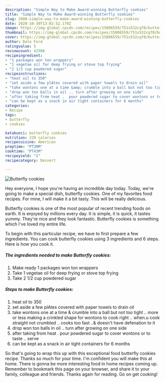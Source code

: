 ```yaml
---
description: "Simple Way to Make Award-winning Butterfly cookies"
title: "Simple Way to Make Award-winning Butterfly cookies"
slug: 2608-simple-way-to-make-award-winning-butterfly-cookies
date: 2020-10-30T13:02:52.170Z
image: https://img-global.cpcdn.com/recipes/15806559/751x532cq70/butterfly-cookies-recipe-main-photo.jpg
thumbnail: https://img-global.cpcdn.com/recipes/15806559/751x532cq70/butterfly-cookies-recipe-main-photo.jpg
cover: https://img-global.cpcdn.com/recipes/15806559/751x532cq70/butterfly-cookies-recipe-main-photo.jpg
author: Dale Ford
ratingvalue: 5
reviewcount: 42508
recipeingredient:
- "1 packages won ton wrappers"
- "1 vegetae oil for deep frying or stove top frying"
- "2 1/2 cup powdered sugar"
recipeinstructions:
- "heat oil to 350"
- "set aside a few plAtes covered with paper towels to drain oil"
- "take wontons one at a time &amp; crumble into a ball but not too tight .. more or less making a crinkled shape for wontons to cook right .. when.u cook straight not crumbled .. cooks too fast ..&amp; doesn&#39;t have defenation to it"
- "drop won ton balls in oil .. turn after growing on one side"
- "after taking from heat .  pour powdered sugar to cover wontons or to taste .. serve"
- "can be kept as a snack in air tight containers for 6 months"
categories:
- Recipe
tags:
- butterfly
- cookies

katakunci: butterfly cookies 
nutrition: 229 calories
recipecuisine: American
preptime: "PT30M"
cooktime: "PT43M"
recipeyield: "2"
recipecategory: Dessert

---
```



![Butterfly cookies](https://img-global.cpcdn.com/recipes/15806559/751x532cq70/butterfly-cookies-recipe-main-photo.jpg)

Hey everyone, I hope you're having an incredible day today. Today, we're going to make a special dish, butterfly cookies. One of my favorites food recipes. For mine, I will make it a bit tasty. This will be really delicious.



Butterfly cookies is one of the most popular of recent trending foods on earth. It is enjoyed by millions every day. It is simple, it is quick, it tastes yummy. They're nice and they look fantastic. Butterfly cookies is something which I've loved my entire life.


To begin with this particular recipe, we have to first prepare a few ingredients. You can cook butterfly cookies using 3 ingredients and 6 steps. Here is how you cook it.

<!--inarticleads1-->

##### The ingredients needed to make Butterfly cookies:

1. Make ready 1 packages won ton wrappers
1. Take 1 vegetae oil for deep frying or stove top frying
1. Take 2 1/2 cup powdered sugar




<!--inarticleads2-->

##### Steps to make Butterfly cookies:

1. heat oil to 350
1. set aside a few plAtes covered with paper towels to drain oil
1. take wontons one at a time &amp; crumble into a ball but not too tight .. more or less making a crinkled shape for wontons to cook right .. when.u cook straight not crumbled .. cooks too fast ..&amp; doesn&#39;t have defenation to it
1. drop won ton balls in oil .. turn after growing on one side
1. after taking from heat .  pour powdered sugar to cover wontons or to taste .. serve
1. can be kept as a snack in air tight containers for 6 months




So that's going to wrap this up with this exceptional food butterfly cookies recipe. Thanks so much for your time. I'm confident you will make this at home. There is gonna be more interesting food in home recipes coming up. Remember to bookmark this page on your browser, and share it to your family, colleague and friends. Thanks again for reading. Go on get cooking!
